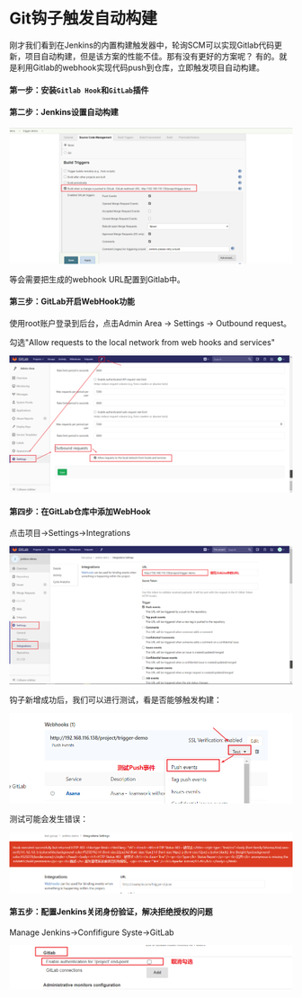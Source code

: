 # Git钩子触发自动构建

刚才我们看到在Jenkins的内置构建触发器中，轮询SCM可以实现Gitlab代码更新，项目自动构建，但是该方案的性能不佳。那有没有更好的方案呢？ 有的。就是利用Gitlab的webhook实现代码push到仓库，立即触发项目自动构建。

#### 第一步：安装`Gitlab Hook`和`GitLab`插件

#### 第二步：Jenkins设置自动构建

![](../images/70.png)

等会需要把生成的webhook URL配置到Gitlab中。

#### 第三步：GitLab开启WebHook功能

使用root账户登录到后台，点击Admin Area -> Settings -> Outbound request。

勾选"Allow requests to the local network from web hooks and services"

![](../images/71.png)



#### 第四步：在GitLab仓库中添加WebHook

点击项目->Settings->Integrations

![](../images/72.png)

钩子新增成功后，我们可以进行测试，看是否能够触发构建：

![](../images/73.png)

测试可能会发生错误：

![](../images/74.png)

#### 第五步：配置Jenkins关闭身份验证，解决拒绝授权的问题

Manage Jenkins->Confifigure Syste->GitLab

![](../images/75.png)